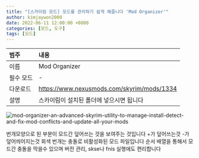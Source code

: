 ```yaml
---
title: "[스카이림 모드] 모드를 관리하기 쉽게 해줍니다 'Mod Organizer'"
author: kimjaywon2000
date: 2022-06-11 12:00:00 +0800
categories: [모드, 도구]
tags: [모드]
---
```


| 범주             | 내용            |
|:----------------|:---------------|
| 이름             | Mod Organizer  |
| 필수 모드         | -              |
| 다운로드          | <https://www.nexusmods.com/skyrim/mods/1334>     |
| 설명             | 스카이림이 설치된 폴더에 넣으시면 됩니다        |

![mod-organizer-an-advanced-skyrim-utility-to-manage-install-detect-and-fix-mod-conflicts-and-update-all-your-mods](https://user-images.githubusercontent.com/76558033/173185119-d48f5cb7-648c-4b71-9963-1c152361ecdf.png)

번개모양으로 된 부분이 모드간 덮어쓰는 것을 보여주는 것입니다 +가 덮어쓰는것 -가 덮어씌어지는것 회색 번개는 충돌로 비활성화된 모드 파일입니다 순서 배열을 통해서 모드간 충돌을 막을수 있으며 버전 관리, skse나 fnis 실행에도 편리합니다
